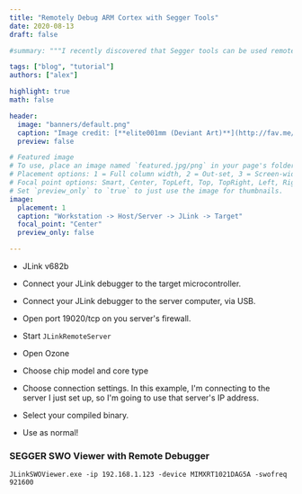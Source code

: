 ```yaml
---
title: "Remotely Debug ARM Cortex with Segger Tools"
date: 2020-08-13
draft: false

#summary: """I recently discovered that Segger tools can be used remotely!"""

tags: ["blog", "tutorial"]
authors: ["alex"]

highlight: true
math: false

header:
  image: "banners/default.png"
  caption: "Image credit: [**elite001mm (Deviant Art)**](http://fav.me/d9qa7qz)"
  preview: false

# Featured image
# To use, place an image named `featured.jpg/png` in your page's folder.
# Placement options: 1 = Full column width, 2 = Out-set, 3 = Screen-width
# Focal point options: Smart, Center, TopLeft, Top, TopRight, Left, Right, BottomLeft, Bottom, BottomRight
# Set `preview_only` to `true` to just use the image for thumbnails.
image:
  placement: 1
  caption: "Workstation -> Host/Server -> JLink -> Target"
  focal_point: "Center"
  preview_only: false

---
```


- JLink v682b

- Connect your JLink debugger to the target microcontroller.
- Connect your JLink debugger to the server computer, via USB.
- Open port 19020/tcp on you server's firewall.
- Start `JLinkRemoteServer` 



- Open Ozone
- Choose chip model and core type
- Choose connection settings. In this example, I'm connecting to the server
  I just set up, so I'm going to use that server's IP address.
- Select your compiled binary.
- Use as normal! 


### SEGGER SWO Viewer with Remote Debugger


```shell
JLinkSWOViewer.exe -ip 192.168.1.123 -device MIMXRT1021DAG5A -swofreq 921600
```

